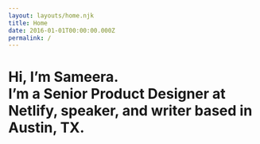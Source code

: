 ```yaml
---
layout: layouts/home.njk
title: Home
date: 2016-01-01T00:00:00.000Z
permalink: /
---
```

# Hi, I’m Sameera. <br> I’m a Senior Product Designer at Netlify, speaker, and writer based in Austin, TX.



